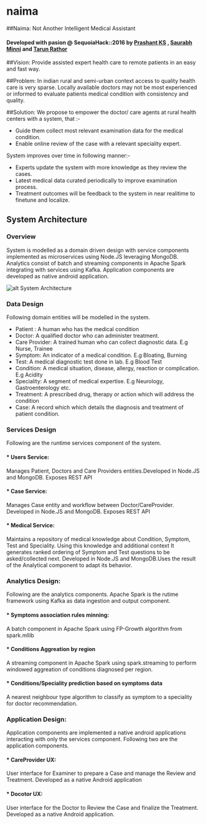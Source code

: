# naima
##Naima: Not Another Intelligent Medical Assistant   

#### Developed with pasion @ SequoiaHack::2016 by [Prashant KS](https://github.com/tarunjr/) , [Saurabh Minni](https://github.com/tarunjr/) and [Tarun Rathor](https://github.com/tarunjr/)

##Vision: 
Provide assisted expert health care to remote patients in an easy and fast way.

##Problem: 
In indian rural and semi-urban context access to quality health care is very sparse. 
Locally available doctors may not be most experienced or informed to evaluate patients medical 
condition with consistency and quality.

##Solution: 
We propose to empower the doctor/ care agents at rural health centers with a system, that :-
* Guide them collect most relevant examination data for the medical condition.
* Enable online review of the case with a relevant speciality expert.

System improves over time in following manner:-
* Experts update the system with more knowledge as they review the cases.
* Latest medical data curated periodically to improve examination process.
* Treatment outcomes will be feedback to the system in near realitime to finetune and localize.

## System Architecture

### Overview
System is modelled as a domain driven design with service components implemented as microservices using Node.JS leveraging MongoDB. Analytics consist of batch and streaming components in Apache Spark integrating with services using Kafka. Application components are developed as native android application.

![alt System Architecture](https://drive.google.com/open?id=0B9hsNf_dkRTEUjNhMG85dVhpRUk)
### Data Design
Following domain entities will be modelled in the system.
* Patient : A human who has the medical condition
* Doctor: A qualified doctor who can administer treatment.
* Care Provider: A trained human who can collect diagnostic data. E.g Nurse, Trainee
* Symptom: An indicator of a medical condition. E.g Bloating, Burning
* Test: A medical diagnostic test done in lab. E.g Blood Test
* Condition: A medical situation, disease, allergy, reaction or complication. E.g  Acidity
* Speciality: A segment of medical expertise. E.g  Neurology, Gastroenterology etc.
* Treatment: A prescribed drug, therapy or action which will address the condition
* Case: A record which which details the diagnosis and treatment of patient condition.

### Services Design
Following are the runtime services component of the system.

#### * Users Service: 
Manages Patient, Doctors and  Care Providers entities.Developed in Node.JS and MongoDB. Exposes REST API

#### * Case Service: 
Manages Case entity and workflow between Doctor/CareProvider. Developed in Node.JS and MongoDB. Exposes REST API
	
#### * Medical Service: 
Maintains a repository of medical knowledge about Condition, Symptom, Test and Speciality. Using this knowledge and additional context It generates ranked ordering of Symptom and Test questions to be asked/collected next. Developed in Node.JS and MongoDB.Uses the result of the Analytical component to adapt its behavior.
	
### Analytics Design:
Following are the analytics components. Apache Spark is the rutime framework using Kafka as data ingestion and output
component.

#### * Symptoms association rules minning:
A batch component in Apache Spark using FP-Growth algorithm from spark.mllib 
#### * Conditions Aggreation by region
A streaming component in Apache Spark using spark.streaming to perform windowed aggreation of conditions diagnosed per region.
#### * Conditions/Speciality prediction based on symptoms data
A nearest neighbour type algorithm to classify as symptom to a speciality for doctor recommendation.


### Application Design: 
Application components are implemented a native android applications interacting with only the services component.
Following two are the application components.

#### * CareProvider UX:  
User interface for Examiner to prepare a Case and manage the Review and Treatment. Developed as a native Android application

#### * Docotor UX: 
User interface for the Doctor to Review the Case and finalize the Treatment.
Developed as a native Android application.
